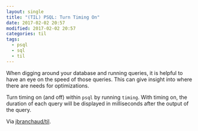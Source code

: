 ```yaml
---
layout: single
title: "(TIL) PSQL: Turn Timing On"
date: 2017-02-02 20:57
modified: 2017-02-02 20:57
categories: til
tags:
  - psql
  - sql
  - til
---
```


When digging around your database and running queries, it is helpful to
have an eye on the speed of those queries. This can give insight into
where there are needs for optimizations.

Turn timing on (and off) within `psql` by running `timing`. With timing
on, the duration of each query will be displayed in milliseconds after the
output of the query.

Via [jbranchaud/til](https://github.com/jbranchaud/til).
